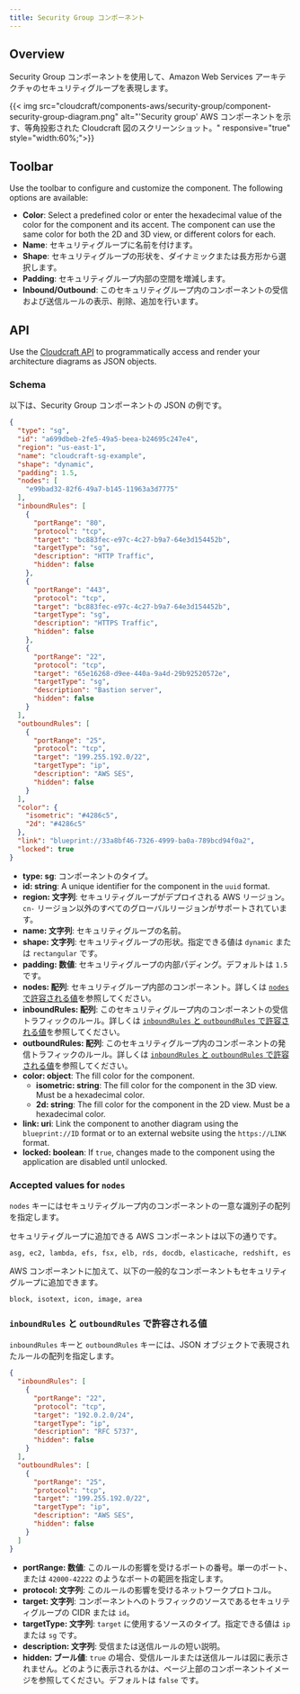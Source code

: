 ```yaml
---
title: Security Group コンポーネント
---
```

## Overview

Security Group コンポーネントを使用して、Amazon Web Services アーキテクチャのセキュリティグループを表現します。

{{< img src="cloudcraft/components-aws/security-group/component-security-group-diagram.png" alt="'Security group' AWS コンポーネントを示す、等角投影された Cloudcraft 図のスクリーンショット。" responsive="true" style="width:60%;">}}

## Toolbar

Use the toolbar to configure and customize the component. The following options are available:

- **Color**: Select a predefined color or enter the hexadecimal value of the color for the component and its accent. The component can use the same color for both the 2D and 3D view, or different colors for each.
- **Name**: セキュリティグループに名前を付けます。
- **Shape**: セキュリティグループの形状を、ダイナミックまたは長方形から選択します。
- **Padding**: セキュリティグループ内部の空間を増減します。
- **Inbound/Outbound**: このセキュリティグループ内のコンポーネントの受信および送信ルールの表示、削除、追加を行います。

## API

Use the [Cloudcraft API][1] to programmatically access and render your architecture diagrams as JSON objects.

### Schema

以下は、Security Group コンポーネントの JSON の例です。

```json
{
  "type": "sg",
  "id": "a699dbeb-2fe5-49a5-beea-b24695c247e4",
  "region": "us-east-1",
  "name": "cloudcraft-sg-example",
  "shape": "dynamic",
  "padding": 1.5,
  "nodes": [
    "e99bad32-82f6-49a7-b145-11963a3d7775"
  ],
  "inboundRules": [
    {
      "portRange": "80",
      "protocol": "tcp",
      "target": "bc883fec-e97c-4c27-b9a7-64e3d154452b",
      "targetType": "sg",
      "description": "HTTP Traffic",
      "hidden": false
    },
    {
      "portRange": "443",
      "protocol": "tcp",
      "target": "bc883fec-e97c-4c27-b9a7-64e3d154452b",
      "targetType": "sg",
      "description": "HTTPS Traffic",
      "hidden": false
    },
    {
      "portRange": "22",
      "protocol": "tcp",
      "target": "65e16268-d9ee-440a-9a4d-29b92520572e",
      "targetType": "sg",
      "description": "Bastion server",
      "hidden": false
    }
  ],
  "outboundRules": [
    {
      "portRange": "25",
      "protocol": "tcp",
      "target": "199.255.192.0/22",
      "targetType": "ip",
      "description": "AWS SES",
      "hidden": false
    }
  ],
  "color": {
    "isometric": "#4286c5",
    "2d": "#4286c5"
  },
  "link": "blueprint://33a8bf46-7326-4999-ba0a-789bcd94f0a2",
  "locked": true
}
```

- **type: sg**: コンポーネントのタイプ。
- **id: string**: A unique identifier for the component in the `uuid` format.
- **region: 文字列**: セキュリティグループがデプロイされる AWS リージョン。`cn-` リージョン以外のすべてのグローバルリージョンがサポートされています。
- **name: 文字列**: セキュリティグループの名前。
- **shape: 文字列**: セキュリティグループの形状。指定できる値は `dynamic` または `rectangular` です。
- **padding: 数値**: セキュリティグループの内部パディング。デフォルトは `1.5` です。
- **nodes: 配列**: セキュリティグループ内部のコンポーネント。詳しくは [`nodes` で許容される値](#accepted-values-for-nodes)を参照してください。
- **inboundRules: 配列**: このセキュリティグループ内のコンポーネントの受信トラフィックのルール。詳しくは [`inboundRules` と `outboundRules` で許容される値](#accepted-values-for-inboundrules-and-outboundrules)を参照してください。
- **outboundRules: 配列**: このセキュリティグループ内のコンポーネントの発信トラフィックのルール。詳しくは [`inboundRules` と `outboundRules` で許容される値](#accepted-values-for-inboundrules-and-outboundrules)を参照してください。
- **color: object**: The fill color for the component.
  - **isometric: string**: The fill color for the component in the 3D view. Must be a hexadecimal color.
  - **2d: string**: The fill color for the component in the 2D view. Must be a hexadecimal color.
- **link: uri**: Link the component to another diagram using the `blueprint://ID` format or to an external website using the `https://LINK` format.
- **locked: boolean**: If `true`, changes made to the component using the application are disabled until unlocked.

### Accepted values for `nodes`

`nodes` キーにはセキュリティグループ内のコンポーネントの一意な識別子の配列を指定します。

セキュリティグループに追加できる AWS コンポーネントは以下の通りです。

```
asg, ec2, lambda, efs, fsx, elb, rds, docdb, elasticache, redshift, es
```

AWS コンポーネントに加えて、以下の一般的なコンポーネントもセキュリティグループに追加できます。

```
block, isotext, icon, image, area
```

### `inboundRules` と `outboundRules` で許容される値

`inboundRules` キーと `outboundRules` キーには、JSON オブジェクトで表現されたルールの配列を指定します。

```json
{
  "inboundRules": [
    {
      "portRange": "22",
      "protocol": "tcp",
      "target": "192.0.2.0/24",
      "targetType": "ip",
      "description": "RFC 5737",
      "hidden": false
    }
  ],
  "outboundRules": [
    {
      "portRange": "25",
      "protocol": "tcp",
      "target": "199.255.192.0/22",
      "targetType": "ip",
      "description": "AWS SES",
      "hidden": false
    }
  ]
}

```

- **portRange: 数値**: このルールの影響を受けるポートの番号。単一のポート、または `42000-42222` のようなポートの範囲を指定します。
- **protocol: 文字列**: このルールの影響を受けるネットワークプロトコル。
- **target: 文字列**: コンポーネントへのトラフィックのソースであるセキュリティグループの CIDR または `id`。
- **targetType: 文字列**: `target` に使用するソースのタイプ。指定できる値は `ip` または `sg` です。
- **description: 文字列**: 受信または送信ルールの短い説明。
- **hidden: ブール値**: `true` の場合、受信ルールまたは送信ルールは図に表示されません。どのように表示されるかは、ページ上部のコンポーネントイメージを参照してください。デフォルトは `false` です。

[1]: https://developers.cloudcraft.co/